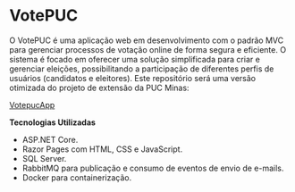 # VotePUC

<p>O VotePUC é uma aplicação web em desenvolvimento com o padrão MVC para gerenciar processos de votação online de forma segura e eficiente. O sistema é focado em oferecer uma solução simplificada para criar e gerenciar eleições, possibilitando a participação de diferentes perfis de usuários (candidatos e eleitores). Este repositório será uma versão otimizada do projeto de extensão da PUC Minas:</p>

<a href="https://votepuceducacao-e4h4d2c2fje6hvev.centralus-01.azurewebsites.net/">VotepucApp</a>

**Tecnologias Utilizadas**

- ASP.NET Core.
- Razor Pages com HTML, CSS e JavaScript.
- SQL Server.
- RabbitMQ para publicação e consumo de eventos de envio de e-mails.
- Docker para containerização.

